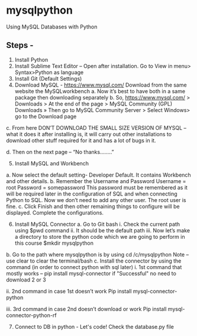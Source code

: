 # mysqlpython
Using MySQL Databases with Python

## Steps -

1.	Install Python 
2.	Install Sublime Text Editor – Open after installation. Go to View in menu> Syntax>Python as language
3.	Install Git (Default Settings)
4.	Download MySQL - https://www.mysql.com/  Download from the same website the MySQLworkbench
  a.	Now it’s best to have both in a same package then downloading separately
  b.	So, https://www.mysql.com/ > Downloads > At the end of the page > MySQL Community (GPL) Downloads » Then go to MySQL Community Server > Select Windows> go to the Download      page
 
  c.	From here DON’T DOWNLOAD THE SMALL SIZE VERSION OF MYSQL – what it does it after installing is, it will carry out other installations to download other stuff required for       it and has a lot of bugs in it.
 
  d.	Then on the next page – “No thanks……..”
 
5.	Install MySQL and Workbench
 
  a.	Now select the default setting- Developer Default. It contains Workbench and other details.
  b. Remember the Username and Password
      Username = root
      Password = somepassword
      This password must be remembered as it will be required later in the configuration of SQL and when connecting Python to SQL.
      Now we don’t need to add any other user. The root user is fine.
  c. Click Finish and then other remaining things to configure will be displayed. Complete the configurations.
 

6.	Install MySQL Connector
  a.	Go to Git bash
    i.	Check the current path using $pwd command
    ii.	It should be the default path
    iii.	Now let’s make a directory to store the python code which we are going to perform in this course $mkdir mysqlpython
 
  b.	Go to the path where mysqlpython is by using cd /c/mysqlpython
      Note – use clear to clear the terminal/bash
  c.	Install the connector by using the command (in order to connect python with sql later)
    i.	1st command that mostly works –
         pip install mysql-connector 
         if "Successful" no need to download 2 or 3

   ii.	2nd command in case 1st doesn’t work
    Pip install mysql-connector-python
 
   iii. 3rd command in case 2nd doesn’t download or work
    Pip install mysql-connector-python-rf
 
7.	Connect to DB in python - Let's code!
    Check the database.py file

